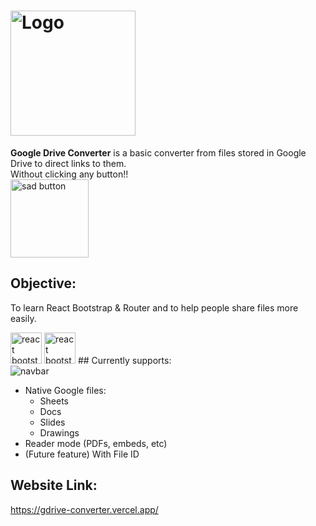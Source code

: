 <h1><img width="200px" alt="Logo" src="https://i.imgur.com/gKcMqJg.png" /></h1>

<b>Google Drive Converter</b> is a basic converter from files stored in Google Drive to direct links to them.<br/>
Without clicking any button!!<br/>
<img width="125px" alt="sad button" src="https://i.imgur.com/HdQKrzN.png"/>
## Objective:
To learn React Bootstrap & Router and to help people share files more easily.

<img style="display:inline" width="50" alt="react bootstrap" src="https://pbs.twimg.com/profile_images/610586699798835201/OuezNT-e_400x400.png"/>
<img style="display:inline" width="50" alt="react bootstrap" src="https://visual-engin.com/wp-content/uploads/sites/3/2016/07/1_TKvlTeNqtkp1s-eVB5Hrvg@2x.png"/>
## Currently supports:
<img style="display:block" alt="navbar" src="https://i.imgur.com/euk4sZt.png"/>

- Native Google files:
    - Sheets
    - Docs
    - Slides
    - Drawings
- Reader mode (PDFs, embeds, etc)
- (Future feature) With File ID
## Website Link:
https://gdrive-converter.vercel.app/
